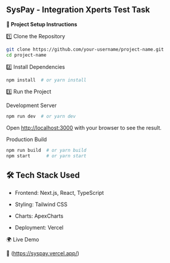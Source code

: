 ## SysPay - Integration Xperts Test Task

**🚀 Project Setup Instructions**

1️⃣ Clone the Repository

```bash
git clone https://github.com/your-username/project-name.git
cd project-name
```

2️⃣ Install Dependencies

```bash
npm install  # or yarn install
```

3️⃣ Run the Project

Development Server

```bash
npm run dev  # or yarn dev
```

Open [http://localhost:3000](http://localhost:3000) with your browser to see the result.

Production Build

```bash
npm run build  # or yarn build
npm start      # or yarn start
```

## 🛠 Tech Stack Used

- Frontend: Next.js, React, TypeScript

- Styling: Tailwind CSS

- Charts: ApexCharts

- Deployment: Vercel

🌍 Live Demo

🔗 (https://syspay.vercel.app/)
